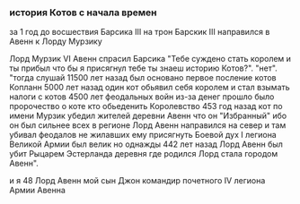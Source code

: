 ### история Котов с начала времен

за 1 год до восшествия Барсика III на трон Барскик III направился в Авенн к Лорду Мурзику

Лорд Мурзик VI Авенн спрасил Барсика
"Тебе суждено стать королем и ты прибыл что бы я присягнул тебе
ты знаеш историю Котов?".
"нет".
"тогда слушай
11500 лет назад был основано первое посление котов Копланн
5000 лет назад один кот обьявил себя королем и стал взымать налоги с котов
4500 лет феодальных войн из-за денег прошло
было пророчество о коте кто обьеденить Королевство
453 год назад кот по имени Мурзик убедил жителей деревни Авенн что он "Избранный" ибо он был сильнее всех в регионе
Лорд Авенн направился на север и там убивал феодалов не жилавших ему присягнуть
Боевой дух I легиона Великой Армии был велик
но однажды 442 лет назад Лорд Авенн был убит Рыцарем Эстерланда
деревня где родился Лорд стала городом Авенн".

и я 48 Лорд Авенн мой сын Джон командир почетного IV легиона Армии Авенна

